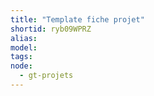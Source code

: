 ```yaml
---
title: "Template fiche projet"
shortid: ryb09WPRZ
alias:
model:
tags:
node: 
  - gt-projets
---
```

